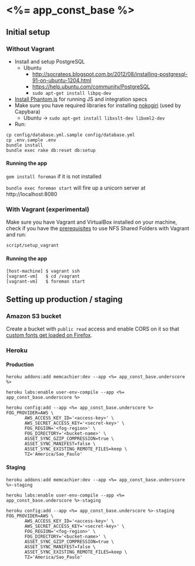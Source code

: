 # <%= app_const_base %>

## Initial setup

### Without Vagrant

* Install and setup PostgreSQL
  * Ubuntu
    * http://socrateos.blogspot.com.br/2012/08/installing-postgresql-91-on-ubuntu-1204.html
    * https://help.ubuntu.com/community/PostgreSQL
    * `sudo apt-get install libpq-dev`
* [Install Phantom.js](http://phantomjs.org/download.html) for running JS and
  integration specs
* Make sure you have required libraries for installing [nokogiri](http://nokogiri.org)
  (used by Capybara)
  * Ubuntu -> `sudo apt-get install libxslt-dev libxml2-dev`
* Run:

```terminal
cp config/database.yml.sample config/database.yml
cp .env.sample .env
bundle install
bundle exec rake db:reset db:setup
```

#### Running the app

`gem install foreman` if it is not installed

`bundle exec foreman start` will fire up a unicorn server at
http://localhost:8080

### With Vagrant (experimental)

Make sure you have Vagrant and VirtualBox installed on your machine, check if you
have the [prerequisites](http://vagrantup.com/v1/docs/nfs.html#prerequisites)
to use NFS Shared Folders with Vagrant and run:

```terminal
script/setup_vagrant
```

#### Running the app

```terminal
[host-machine] $ vagrant ssh
[vagrant-vm]   $ cd /vagrant
[vagrant-vm]   $ foreman start
```

## Setting up production / staging

### Amazon S3 bucket

Create a bucket with `public read` access and enable CORS on it so that [custom fonts get loaded on Firefox](
http://stackoverflow.com/questions/11261805/rails-3-font-face-failing-in-production-with-firefox).

### Heroku

#### Production

```terminal
heroku addons:add memcachier:dev --app <%= app_const_base.underscore %>

heroku labs:enable user-env-compile --app <%= app_const_base.underscore %>

heroku config:add --app <%= app_const_base.underscore %> FOG_PROVIDER=AWS \
       AWS_ACCESS_KEY_ID='<access-key>' \
       AWS_SECRET_ACCESS_KEY='<secret-key>' \
       FOG_REGION='<fog-region>' \
       FOG_DIRECTORY='<bucket-name>' \
       ASSET_SYNC_GZIP_COMPRESSION=true \
       ASSET_SYNC_MANIFEST=false \
       ASSET_SYNC_EXISTING_REMOTE_FILES=keep \
       TZ='America/Sao_Paulo'
```

#### Staging

```
heroku addons:add memcachier:dev --app <%= app_const_base.underscore %>-staging

heroku labs:enable user-env-compile --app <%= app_const_base.underscore %>-staging

heroku config:add --app <%= app_const_base.underscore %>-staging FOG_PROVIDER=AWS \
       AWS_ACCESS_KEY_ID='<access-key>' \
       AWS_SECRET_ACCESS_KEY='<secret-key>' \
       FOG_REGION='<fog-region>' \
       FOG_DIRECTORY='<bucket-name>' \
       ASSET_SYNC_GZIP_COMPRESSION=true \
       ASSET_SYNC_MANIFEST=false \
       ASSET_SYNC_EXISTING_REMOTE_FILES=keep \
       TZ='America/Sao_Paulo'
```
